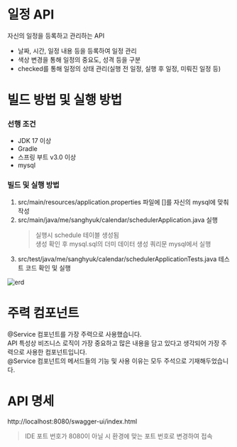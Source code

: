 # 일정 API
 자신의 일정을 등록하고 관리하는 API
 - 날짜, 시간, 일정 내용 등을 등록하여 일정 관리
 - 색상 변경을 통해 일정의 중요도, 성격 등을 구분
 - checked를 통해 일정의 상태 관리(실행 전 일정, 실행 후 일정, 미뤄진 일정 등)

# 빌드 방법 및 실행 방법

### 선행 조건
 - JDK 17 이상
 - Gradle
 - 스프링 부트 v3.0 이상
 - mysql

### 빌드 및 실행 방법
1. src/main/resources/application.properties 파일에 []를 자신의 mysql에 맞춰 작성
2. src/main/java/me/sanghyuk/calendar/schedulerApplication.java 실행
   > 실행시 schedule 테이블 생성됨        
   > 생성 확인 후 mysql.sql의 더미 데이터 생성 쿼리문 mysql에서 실행
3. src/test/java/me/sanghyuk/calendar/schedulerApplicationTests.java 테스트 코드 확인 및 실행

![erd](https://github.com/user-attachments/assets/ec6e8b60-c290-4dfa-abe9-fd96c7d26fe2)



# 주력 컴포넌트
@Service 컴포넌트를 가장 주력으로 사용했습니다.        
API 특성상 비즈니스 로직이 가장 중요하고 많은 내용을 담고 있다고 생각되어 가장 주력으로 사용한 컴포넌트입니다.              
@Service 컴포넌트의 메서드들의 기능 및 사용 이유는 모두 주석으로 기재해두었습니다.


# API 명세
http://localhost:8080/swagger-ui/index.html
> IDE 포트 번호가 8080이 아닐 시 환경에 맞는 포트 번호로 변경하여 접속
